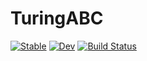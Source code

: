 # TuringABC

[![Stable](https://img.shields.io/badge/docs-stable-blue.svg)](https://torfjelde.github.io/TuringABC.jl/stable/)
[![Dev](https://img.shields.io/badge/docs-dev-blue.svg)](https://torfjelde.github.io/TuringABC.jl/dev/)
[![Build Status](https://github.com/torfjelde/TuringABC.jl/actions/workflows/CI.yml/badge.svg?branch=main)](https://github.com/torfjelde/TuringABC.jl/actions/workflows/CI.yml?query=branch%3Amain)
